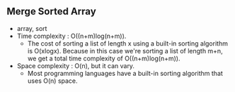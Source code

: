 ## Merge Sorted Array

* array, sort
* Time complexity : O((n+m)log(n+m)).
   * The cost of sorting a list of length x using a built-in sorting algorithm is O(xlogx). Because in this case we're sorting a list of length m+n, we get a total time complexity of O((n+m)log(n+m)).
* Space complexity : O(n), but it can vary.
   * Most programming languages have a built-in sorting algorithm that uses O(n) space.